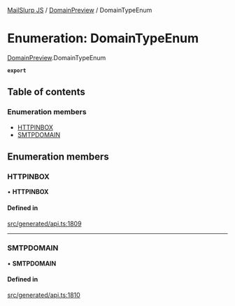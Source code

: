 [MailSlurp JS](../README.md) / [DomainPreview](../modules/DomainPreview.md) / DomainTypeEnum

# Enumeration: DomainTypeEnum

[DomainPreview](../modules/DomainPreview.md).DomainTypeEnum

**`export`**

## Table of contents

### Enumeration members

- [HTTPINBOX](DomainPreview.DomainTypeEnum.md#httpinbox)
- [SMTPDOMAIN](DomainPreview.DomainTypeEnum.md#smtpdomain)

## Enumeration members

### HTTPINBOX

• **HTTPINBOX**

#### Defined in

[src/generated/api.ts:1809](https://github.com/mailslurp/mailslurp-client/blob/5a5ba59/src/generated/api.ts#L1809)

___

### SMTPDOMAIN

• **SMTPDOMAIN**

#### Defined in

[src/generated/api.ts:1810](https://github.com/mailslurp/mailslurp-client/blob/5a5ba59/src/generated/api.ts#L1810)
